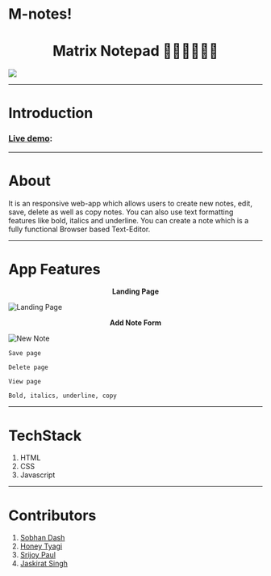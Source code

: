 # M-notes!

## <h1 align="center">Matrix Notepad 👩🏻‍💻👨🏻‍💻 </h1>![](https://github.com/SobhanDash/Team-B/blob/main/assets/favicon-16x16.png)

---

# Introduction

### [Live demo]():

---

# About

It is an responsive web-app which allows users to create new notes, edit, save, delete as well as copy notes. You can also use text formatting features like bold, italics and underline. You can create a note which is a fully functional Browser based Text-Editor.

---

# App Features

<p align="center"><strong>Landing Page</strong></p>


![Landing Page](https://github.com/SobhanDash/Team-B/blob/main/assets/landingpage.png?raw=true)

<p align="center"><strong>Add Note Form</strong></p>

![New Note](https://github.com/SobhanDash/Team-B/blob/main/assets/newnote.png?raw=true)

    Save page

    Delete page

    View page

    Bold, italics, underline, copy

---

# TechStack

1.  HTML
2.  CSS
3.  Javascript

---

# Contributors

1. [Sobhan Dash](https://github.com/SobhanDash)
2. [Honey Tyagi](https://github.com/HoneyTyagii)
3. [Srijoy Paul](https://github.com/srijoy-paul)
4. [Jaskirat Singh](https://github.com/JASKIRAT11011)
